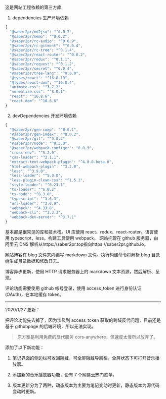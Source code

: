 这是网站工程依赖的第三方库

1. dependencies 生产环境依赖

```js
{
  "@saber2pr/md2jsx": "^0.0.7",
  "@saber2pr/memo": "^0.0.2",
  "@saber2pr/rc-audio": "^0.0.9",
  "@saber2pr/rc-gitment": "^0.0.4",
  "@saber2pr/rc-tree": "^0.1.4",
  "@saber2pr/react-router": "^0.0.2",
  "@saber2pr/redux": "^0.1.1",
  "@saber2pr/request": "^0.1.2",
  "@saber2pr/secret": "^0.0.4",
  "@saber2pr/tree-lang": "^0.0.9",
  "@types/react": "^16.8.19",
  "@types/react-dom": "^16.8.4",
  "animate.css": "^3.7.2",
  "normalize.css": "^8.0.1",
  "react": "^16.8.6",
  "react-dom": "^16.8.6"
}
```

2. devDependencies 开发环境依赖

```js
{
  "@saber2pr/gen-comp": "^0.0.1",
  "@saber2pr/gen-index": "^0.0.2",
  "@saber2pr/git": "^0.0.2",
  "@saber2pr/node": "^0.3.0",
  "@saber2pr/webpack-configer": "0.0.9",
  "cross-env": "^5.2.0",
  "css-loader": "^2.1.1",
  "extract-text-webpack-plugin": "^4.0.0-beta.0",
  "html-webpack-plugin": "^3.2.0",
  "less": "^3.9.0",
  "less-loader": "^5.0.0",
  "less-plugin-clean-css": "^1.5.1",
  "style-loader": "^0.23.1",
  "ts-loader": "^6.0.2",
  "ts-node": "^8.3.0",
  "typescript": "^3.6.3",
  "url-loader": "^2.0.0",
  "webpack": "^4.33.0",
  "webpack-cli": "^3.3.3",
  "webpack-dev-server": "^3.7.1"
}
```

基本都是很常见的库和技术栈。UI 库使用 react、redux、react-router。语言使用 typescript、less。构建工具使用 webpack。
网站托管在 github 服务器，由阿里云 DNS 解析从https://saber2pr.top指向https://saber2pr.github.io。

网站博客在 blog 文件夹内编写 markdown 文件。执行构建命令将解析 blog 目录树生成目录数据和修改日志。

博客异步更新，使用 HTTP 请求服务器上的 markdown 文本资源，然后解析、呈现。

评论功能需要使用 github 帐号登录，使用 access_token 进行身份认证(OAuth)，在本地缓存 token。

---

2020/1/27 更新：

把评论功能先去掉了，因为涉及到 access_token 获取的跨域反代问题，目前还是基于 githubpage 的后端环境，所以无法实现。

> 原方案是利用免费的反代服务 cors-anywhere，但速度太慢所以放弃了。

添加了以下新功能：

1. 笔记界面的侧边栏可收回隐藏，可全屏隐藏导航栏，全屏状态下可打开音乐播放器。

2. 添加新的音乐播放器功能，设有 7 个网易云热门歌单。

3. 版本更新分为了两种，动态版本为主要为笔记变动时更新，静态版本为源代码变动时更新。
